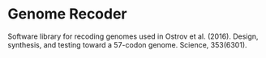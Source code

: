 # Genome Recoder

Software library for recoding genomes used in Ostrov et al. (2016). Design, synthesis, and testing toward a 57-codon genome. Science, 353(6301).
